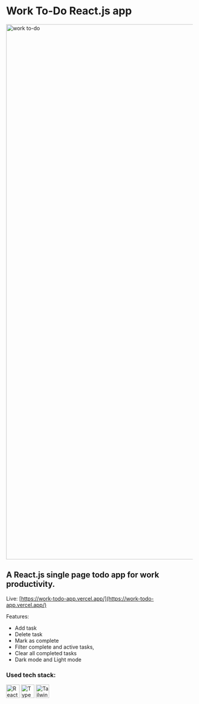 # Work To-Do React.js app
<img width="1440" alt="work to-do" src="https://user-images.githubusercontent.com/48400770/229347765-f6390a8a-1905-4aac-ae45-d30cebe3d364.png">

## A React.js single page todo app for work productivity.

Live: [https://work-todo-app.vercel.app/](https://work-todo-app.vercel.app/)

Features: 
- Add task
- Delete task
- Mark as complete
- Filter complete and active tasks, 
- Clear all completed tasks
- Dark mode and Light mode

### Used tech stack:
<p>
<a href="https://reactjs.org/" target="_blank" rel="noreferrer"><img src="https://raw.githubusercontent.com/danielcranney/readme-generator/main/public/icons/skills/react-colored.svg" width="36" height="36" alt="React" /></a>
<a href="https://www.typescriptlang.org/" target="_blank" rel="noreferrer"><img src="https://raw.githubusercontent.com/danielcranney/readme-generator/main/public/icons/skills/typescript-colored.svg" width="36" height="36" alt="TypeScript" /></a>
<a href="https://tailwindcss.com/" target="_blank" rel="noreferrer"><img src="https://raw.githubusercontent.com/danielcranney/readme-generator/main/public/icons/skills/tailwindcss-colored.svg" width="36" height="36" alt="TailwindCSS" /></a>
</p>

